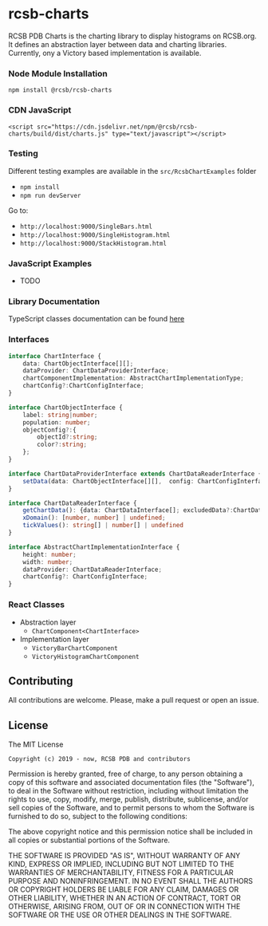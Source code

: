 # rcsb-charts

RCSB PDB Charts is the charting library to display histograms on RCSB.org. It defines an abstraction layer between data and charting libraries. 
Currently, ony a Victory based implementation is available.

### Node Module Installation
`npm install @rcsb/rcsb-charts`

### CDN JavaScript
`<script src="https://cdn.jsdelivr.net/npm/@rcsb/rcsb-charts/build/dist/charts.js" type="text/javascript"></script>`

### Testing 
Different testing examples are available in the `src/RcsbChartExamples` folder
- `npm install`
- `npm run devServer`

Go to:

- `http://localhost:9000/SingleBars.html`
- `http://localhost:9000/SingleHistogram.html`
- `http://localhost:9000/StackHistogram.html`


### JavaScript Examples
- TODO

### Library Documentation
TypeScript classes documentation can be found [here](https://rcsb.github.io/rcsb-charts/)


### Interfaces 
```typescript
interface ChartInterface {
    data: ChartObjectInterface[][];
    dataProvider: ChartDataProviderInterface;
    chartComponentImplementation: AbstractChartImplementationType;
    chartConfig?:ChartConfigInterface;
}
```

```typescript
interface ChartObjectInterface {
    label: string|number;
    population: number;
    objectConfig?:{
        objectId?:string;
        color?:string;
    };
}
```

```typescript
interface ChartDataProviderInterface extends ChartDataReaderInterface {
    setData(data: ChartObjectInterface[][],  config: ChartConfigInterface): void;
}

interface ChartDataReaderInterface {
    getChartData(): {data: ChartDataInterface[]; excludedData?:ChartDataInterface[]}
    xDomain(): [number, number] | undefined;
    tickValues(): string[] | number[] | undefined
}
```

```typescript
interface AbstractChartImplementationInterface {
    height: number;
    width: number;
    dataProvider: ChartDataReaderInterface;
    chartConfig?: ChartConfigInterface;
}
```

### React Classes
- Abstraction layer
  - `ChartComponent<ChartInterface>` 
- Implementation layer
  - `VictoryBarChartComponent`
  - `VictoryHistogramChartComponent`


Contributing
---
All contributions are welcome. Please, make a pull request or open an issue.

License
---

The MIT License

    Copyright (c) 2019 - now, RCSB PDB and contributors

Permission is hereby granted, free of charge, to any person obtaining a copy
of this software and associated documentation files (the "Software"), to deal
in the Software without restriction, including without limitation the rights
to use, copy, modify, merge, publish, distribute, sublicense, and/or sell
copies of the Software, and to permit persons to whom the Software is
furnished to do so, subject to the following conditions:

The above copyright notice and this permission notice shall be included in
all copies or substantial portions of the Software.

THE SOFTWARE IS PROVIDED "AS IS", WITHOUT WARRANTY OF ANY KIND, EXPRESS OR
IMPLIED, INCLUDING BUT NOT LIMITED TO THE WARRANTIES OF MERCHANTABILITY,
FITNESS FOR A PARTICULAR PURPOSE AND NONINFRINGEMENT. IN NO EVENT SHALL THE
AUTHORS OR COPYRIGHT HOLDERS BE LIABLE FOR ANY CLAIM, DAMAGES OR OTHER
LIABILITY, WHETHER IN AN ACTION OF CONTRACT, TORT OR OTHERWISE, ARISING FROM,
OUT OF OR IN CONNECTION WITH THE SOFTWARE OR THE USE OR OTHER DEALINGS IN
THE SOFTWARE.
